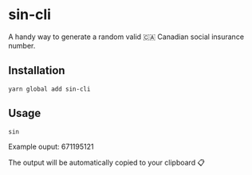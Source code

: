 # sin-cli
A handy way to generate a random valid 🇨🇦 Canadian social insurance number.

## Installation
```
yarn global add sin-cli
```

## Usage
```
sin
```

Example ouput:
671195121

The output will be automatically copied to your clipboard 📋
